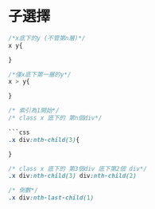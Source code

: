 # 子選擇

```css
/*x底下的y (不管第n層)*/
x y{

}    

/*僅x底下第一層的y*/
x > y{

}
```


```css
/* 索引為1開始*/
/* class x 底下的 第n個div*/

```css
.x div:nth-child(3){

}

/* class x 底下的 第3個div 底下第2個 div*/
.x div:nth-child(3) div:nth-child(2)

/* 倒數*/
.x div:nth-last-child(1)
```